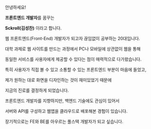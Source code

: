 <section class="about-hello about-hello-text">
  안녕하세요!

  **프론트엔드 개발자**를 꿈꾸는

  <strong class="emphasized">Sckroll(김성찬)</strong> 이라고 합니다.
</section>

<section class="about-intro about-intro-text">
  웹 프론트엔드(Front-End) 개발자가 되고자 끊임없이 공부하는 20대입니다.

  대학 과제로 웹 사이트를 만드는 과정에서 PC나 모바일에 상관없이 웹을
  통해
  
  동일한 서비스를 사용자에게 제공할 수 있다는 점이 매력적으로
  다가왔습니다.
  
  특히 사용자가 직접 볼 수 있고 소통할 수 있는 프론트엔드 부분이 마음에
  들었고,
  
  제가 원하는 대로 화면을 디자인하는 것이 재미있었기 때문에
  
  지금의 진로를 결정하게 되었습니다.
  
  프론트엔드 개발자를 지향하지만, 백엔드 기술에도 관심이 있어서
  
  서버와 API를 구성하고 웹앱을 클라우드로 배포해본 경험이 있습니다.
  
  장기적으로는 FE와 BE를 아우르는 풀스택 개발자가 되고 싶습니다.
</section>
